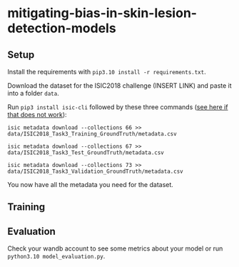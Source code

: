 # mitigating-bias-in-skin-lesion-detection-models

## Setup

Install the requirements with `pip3.10 install -r requirements.txt`.

Download the dataset for the ISIC2018 challenge (INSERT LINK) and paste it into a folder `data`.

Run `pip3 install isic-cli` followed by these three commands ([see here if that does not work](https://stackoverflow.com/questions/35898734/pip-installs-packages-successfully-but-executables-not-found-from-command-line)):

`isic metadata download --collections 66 >> data/ISIC2018_Task3_Training_GroundTruth/metadata.csv`

`isic metadata download --collections 67 >> data/ISIC2018_Task3_Test_GroundTruth/metadata.csv`

`isic metadata download --collections 73 >> data/ISIC2018_Task3_Validation_GroundTruth/metadata.csv`

You now have all the metadata you need for the dataset.

## Training


## Evaluation

Check your wandb account to see some metrics about your model or run `python3.10 model_evaluation.py`.
